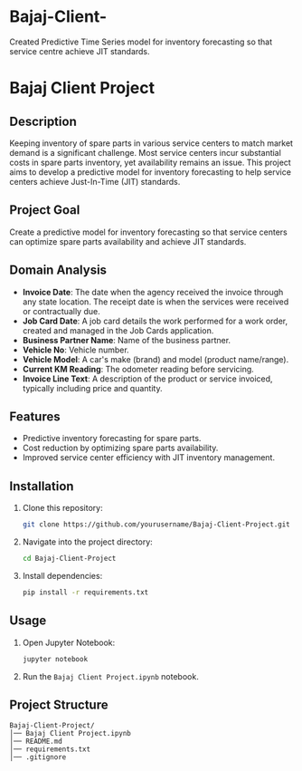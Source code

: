 # Bajaj-Client-
Created Predictive Time Series model for inventory forecasting so that service centre achieve JIT standards.

# Bajaj Client Project

## Description
Keeping inventory of spare parts in various service centers to match market demand is a significant challenge. Most service centers incur substantial costs in spare parts inventory, yet availability remains an issue. This project aims to develop a predictive model for inventory forecasting to help service centers achieve Just-In-Time (JIT) standards.

## Project Goal
Create a predictive model for inventory forecasting so that service centers can optimize spare parts availability and achieve JIT standards.

## Domain Analysis
- **Invoice Date**: The date when the agency received the invoice through any state location. The receipt date is when the services were received or contractually due.
- **Job Card Date**: A job card details the work performed for a work order, created and managed in the Job Cards application.
- **Business Partner Name**: Name of the business partner.
- **Vehicle No**: Vehicle number.
- **Vehicle Model**: A car's make (brand) and model (product name/range).
- **Current KM Reading**: The odometer reading before servicing.
- **Invoice Line Text**: A description of the product or service invoiced, typically including price and quantity.

## Features
- Predictive inventory forecasting for spare parts.
- Cost reduction by optimizing spare parts availability.
- Improved service center efficiency with JIT inventory management.

## Installation
1. Clone this repository:
   ```bash
   git clone https://github.com/yourusername/Bajaj-Client-Project.git
   ```
2. Navigate into the project directory:
   ```bash
   cd Bajaj-Client-Project
   ```
3. Install dependencies:
   ```bash
   pip install -r requirements.txt
   ```

## Usage
1. Open Jupyter Notebook:
   ```bash
   jupyter notebook
   ```
2. Run the `Bajaj Client Project.ipynb` notebook.

## Project Structure
```
Bajaj-Client-Project/
│── Bajaj Client Project.ipynb
│── README.md
│── requirements.txt
│── .gitignore
```

